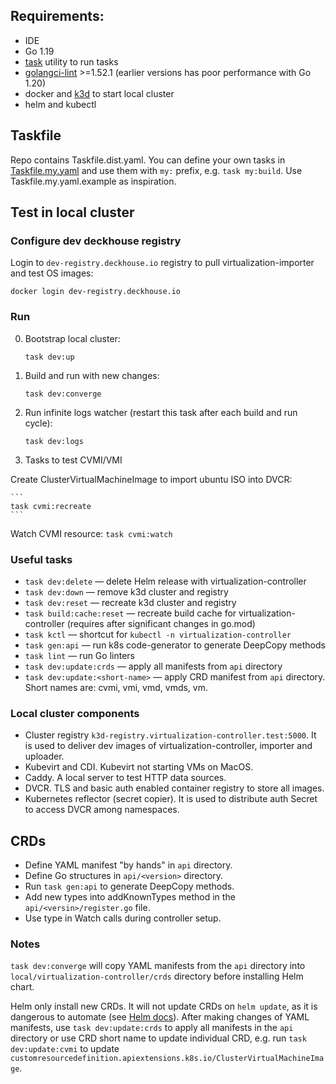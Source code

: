 ## Requirements:
- IDE
- Go 1.19
- [task](https://taskfile.dev/) utility to run tasks
- [golangci-lint](https://golangci-lint.run/usage/install/) >=1.52.1 (earlier versions has poor performance with Go 1.20)
- docker and [k3d](https://k3d.io/) to start local cluster
- helm and kubectl

## Taskfile

Repo contains Taskfile.dist.yaml. You can define your own tasks in [Taskfile.my.yaml](https://taskfile.dev/usage/#supported-file-names) and use them with `my:` prefix, e.g. `task my:build`. Use Taskfile.my.yaml.example as inspiration.

## Test in local cluster

### Configure dev deckhouse registry

Login to `dev-registry.deckhouse.io` registry to pull virtualization-importer and test OS images:

```
docker login dev-registry.deckhouse.io
```

### Run

0. Bootstrap local cluster:

    ```
    task dev:up
    ```

1. Build and run with new changes:

    ```
    task dev:converge
    ```

2. Run infinite logs watcher (restart this task after each build and run cycle):

    ```
    task dev:logs
    ```

3. Tasks to test CVMI/VMI

Create ClusterVirtualMachineImage to import ubuntu ISO into DVCR:

    ```
    task cvmi:recreate
    ```

Watch CVMI resource:
    ```
    task cvmi:watch
    ```

### Useful tasks

- `task dev:delete` — delete Helm release with virtualization-controller
- `task dev:down` — remove k3d cluster and registry
- `task dev:reset` — recreate k3d cluster and registry
- `task build:cache:reset` — recreate build cache for virtualization-controller (requires after significant changes in go.mod)
- `task kctl` — shortcut for `kubectl -n virtualization-controller`
- `task gen:api` — run k8s code-generator to generate DeepCopy methods
- `task lint` — run Go linters
- `task dev:update:crds` — apply all manifests from `api` directory
- `task dev:update:<short-name>` — apply CRD manifest from `api` directory. Short names are: cvmi, vmi, vmd, vmds, vm.

### Local cluster components

- Cluster registry `k3d-registry.virtualization-controller.test:5000`. It is used to deliver dev images of virtualization-controller, importer and uploader.
- Kubevirt and CDI. Kubevirt not starting VMs on MacOS.
- Caddy. A local server to test HTTP data sources.
- DVCR. TLS and basic auth enabled container registry to store all images.
- Kubernetes reflector (secret copier). It is used to distribute auth Secret to access DVCR among namespaces.

## CRDs

- Define YAML manifest "by hands" in `api` directory.
- Define Go structures in `api/<version>` directory.
- Run `task gen:api` to generate DeepCopy methods.
- Add new types into addKnownTypes method in the `api/<versin>/register.go` file.
- Use type in Watch calls during controller setup.

### Notes

`task dev:converge` will copy YAML manifests from the `api` directory into `local/virtualization-controller/crds` directory before installing Helm chart.

Helm only install new CRDs. It will not update CRDs on `helm update`, as it is dangerous to automate (see [Helm docs](https://helm.sh/docs/chart_best_practices/custom_resource_definitions/#some-caveats-and-explanations)). After making changes of YAML manifests, use `task dev:update:crds` to apply all manifests in the `api` directory or use CRD short name to update individual CRD, e.g. run `task dev:update:cvmi` to update `customresourcedefinition.apiextensions.k8s.io/ClusterVirtualMachineImage`.

